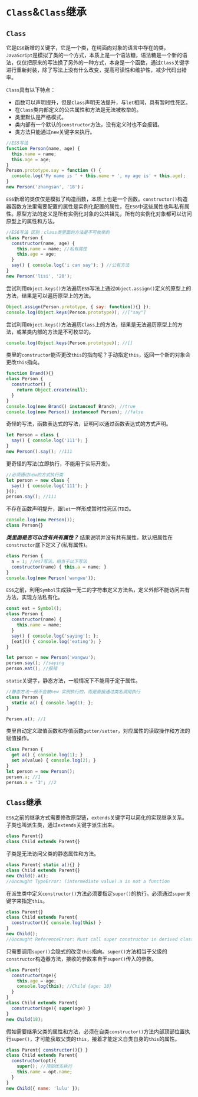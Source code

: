 # `Class`&`Class`继承

## `Class`

它是`ES6`新增的关键字，它是一个类，在纯面向对象的语言中存在的类，`JavaScript`是模拟了类的一个方式，本质上是一个语法糖，语法糖是一个新的语法，仅仅把原来的写法换了另外的一种方式，本身是一个函数，通过`Class`关键字进行重新封装，除了写法上没有什么改变，提高可读性和维护性，减少代码出错率。

`Class`具有以下特点：

- 函数可以声明提升，但是`Class`声明无法提升，与`let`相同，具有暂时性死区。
- 在`Class`类内部定义的公共属性和方法是无法被枚举的。
- 类里默认是严格模式。
- 类内部有一个默认的`constructor`方法，没有定义时也不会报错。
- 类方法只能通过`new`关键字来执行。

```js
//ES5写法
function Person(name, age) {
  this.name = name;
  this.age = age;
}
Person.prototype.say = function () {
  console.log('My name is ' + this.name + ', my age is' + this.age);
}
new Person('zhangsan', '18')；
```

`ES6`新增的类仅仅是模拟了构造函数，本质上也是一个函数。`constructor()`构造器函数方法里需要配置的属性是实例化配置的属性，在`ES6`中这些属性也叫私有属性。原型方法的定义是所有实例化对象的公共祖先，所有的实例化对象都可以访问原型上的属性和方法。

```js
//ES6写法 区别：class类里面的方法是不可枚举的
class Person {
  constructor(name, age) {
    this.name = name; //私有属性
    this.age = age;
  }
  say() { console.log('i can say'); } //公有方法
}
new Person('lisi', '20');
```

尝试利用`Object.keys()`方法遍历`ES5`写法上通过`Object.assign()`定义的原型上的方法，结果是可以遍历原型上的方法。

```js
Object.assign(Person.prototype, { say: function(){} });
console.log(Object.keys(Person.prototype)); //["say"]
```

尝试利用`Object.keys()`方法遍历`Class`上的方法，结果是无法遍历原型上的方法，或某类内部的方法是不可枚举的。

```js
console.log(Object.keys(Person.prototype)); //[]
```

类里的`constructor`能否更改`this`的指向呢？手动指定`this`，返回一个新的对象会更改`this`指向。

```js
function Brand(){}
class Person {
  constructor() {
    return Object.create(null);
  }
}
console.log(new Brand() instanceof Brand); //true
console.log(new Person() instanceof Person); //false
```

奇怪的写法，函数表达式的写法，证明可以通过函数表达式的方式声明。

```js
let Person = class {
  say() { console.log('111'); }
}
new Person().say(); //111
```

更奇怪的写法(立即执行，不能用于实际开发)。

```js
//必须通过new的方式执行类
let person = new class {
  say() { console.log('111'); }
}();
person.say(); //111
```

不存在函数声明提升，跟`let`一样形成暂时性死区(`TDZ`)。

```js
console.log(new Person());
class Person{}
```

***类里面是否可以含有共有属性？*** 结果说明并没有共有属性，默认把属性在`constructor`底下定义了(私有属性)。

```js
class Person {
  a = 1; //es7写法，相当于以下写法
  constructor(name) { this.a = name; }
}
console.log(new Person('wangwu'));
```

`ES6`之前，利用`Symbol`生成独一无二的字符串定义方法名，定义外部不能访问共有方法，实现方法私有化。

```js
const eat = Symbol();
class Person {
  constructor(name) {
    this.name = name;
  }
  say() { console.log('saying'); };
  [eat]() { console.log('eating'); }
}

let person = new Person('wangwu');
person.say(); //saying
person.eat(); //报错
```

`static`关键字，静态方法，一般情况下不能用于定于属性。

```js
//静态方法一般不会被new 实例执行的，而是直接通过类名调用执行
class Person {
  static a() { console.log(1); };
}

Person.a(); //1
```

类里自动定义取值函数和存值函数`getter/setter`，对应属性的读取操作和方法的赋值操作。

```js
class Person {
  get a() { console.log(1); }
  set a(value) { console.log(2); }
}
let person = new Person();
person.a; //1
person.a = '3'; //2
```





## `Class`继承

`ES6`之前的继承方式需要修改原型链，`extends`关键字可以简化的实现继承关系。子类也叫派生类，通过`extends`关键字派生出来。

```js
class Parent{}
class Child extends Parent{}
```

子类是无法访问父类的静态属性和方法。

```js
class Parent{ static a(){} }
class Child extends Parent{}
new Child().a();
//Uncaught TypeError: (intermediate value).a is not a function
```

在派生类中定义`constructor()`方法必须要指定`super()`的执行。必须通过`super`关键字来指定`this`。

```js
class Parent{}
class Child extends Parent{
  constructor(){ console.log(this) }
}
new Child();
//Uncaught ReferenceError: Must call super constructor in derived class before accessing 'this' or returning from derived constructor
```

只需要调用`super()`会隐式的改变`this`指向。`super()`方法相当于父级的`constructor`构造器方法，接收的参数来自于`super()`传入的参数。

```js
class Parent{
  constructor(age){
    this.age = age;
    console.log(this); //Child {age: 18}
  }
}
class Child extends Parent{
  constructor(age){ super(age) }
}
new Child(18);
```

假如需要继承父类的属性和方法，必须在自类`constructor()`方法内部顶部位置执行`super()`，才可能获取父类的`this`，接着才能定义自类自身的`this`的属性。

```js
class Parent{ constructor(){} }
class Child extends Parent{
  constructor(opt){
    super(); //顶部优先执行
    this.name = opt.name;
  }
}
new Child({ name: 'lulu' });
```

































